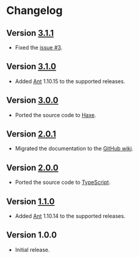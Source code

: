 # Changelog

## Version [3.1.1](https://github.com/cedx/setup-ant/compare/v3.1.0...v3.1.1)
- Fixed the [issue #3](https://github.com/cedx/setup-ant/issues/3).

## Version [3.1.0](https://github.com/cedx/setup-ant/compare/v3.0.0...v3.1.0)
- Added [Ant](https://ant.apache.org) 1.10.15 to the supported releases.

## Version [3.0.0](https://github.com/cedx/setup-ant/compare/v2.0.1...v3.0.0)
- Ported the source code to [Haxe](https://haxe.org).

## Version [2.0.1](https://github.com/cedx/setup-ant/compare/v2.0.0...v2.0.1)
- Migrated the documentation to the [GitHub wiki](https://github.com/cedx/setup-ant/wiki).

## Version [2.0.0](https://github.com/cedx/setup-ant/compare/v1.1.0...v2.0.0)
- Ported the source code to [TypeScript](https://www.typescriptlang.org).

## Version [1.1.0](https://github.com/cedx/setup-ant/compare/v1.0.0...v1.1.0)
- Added [Ant](https://ant.apache.org) 1.10.14 to the supported releases.

## Version 1.0.0
- Initial release.
